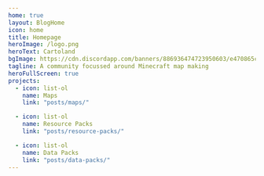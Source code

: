 ```yaml
---
home: true
layout: BlogHome
icon: home
title: Homepage
heroImage: /logo.png
heroText: Cartoland
bgImage: https://cdn.discordapp.com/banners/886936474723950603/e470865c6469ed45bd6d72a8a38894a1.webp?size=4096
tagline: A community focussed around Minecraft map making
heroFullScreen: true
projects:
  - icon: list-ol
    name: Maps
    link: "posts/maps/"

  - icon: list-ol
    name: Resource Packs
    link: "posts/resource-packs/"

  - icon: list-ol
    name: Data Packs
    link: "posts/data-packs/"
---
```

